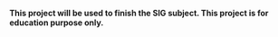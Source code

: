 **This project will be used to finish the SIG subject. This project is for education purpose only.**